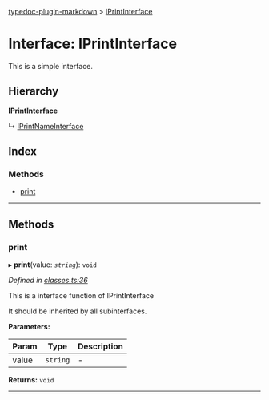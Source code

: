 [typedoc-plugin-markdown](../README.md) > [IPrintInterface](../interfaces/iprintinterface.md)

# Interface: IPrintInterface

This is a simple interface.

## Hierarchy

**IPrintInterface**

↳  [IPrintNameInterface](iprintnameinterface.md)

## Index

### Methods

* [print](iprintinterface.md#markdown-header-print)

---

## Methods

###  print

▸ **print**(value: *`string`*): `void`

*Defined in [classes.ts:36](https://bitbucket.org/owner/repository_name/src/master/src/classes.ts?fileviewer&amp;#x3D;file-view-default#classes.ts-36)*

This is a interface function of IPrintInterface

It should be inherited by all subinterfaces.

**Parameters:**

| Param | Type | Description |
| ------ | ------ | ------ |
| value | `string`   |  - |

**Returns:** `void`

___

